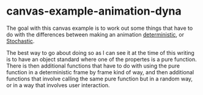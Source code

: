 # canvas-example-animation-dyna

The goal with this canvas example is to work out some things that have to do with the differences between making an animation [deterministic](https://en.wikipedia.org/wiki/Deterministic_system), or [Stochastic](https://en.wikipedia.org/wiki/Stochastic).

The best way to go about doing so as I can see it at the time of this writing is to have an object standard where one of the propertes is a pure function. There is then additional functions that have to do with using the pure function in a deterministic frame by frame kind of way, and then additional functions that involve calling the same pure function but in a random way, or in a way that involves user interaction.